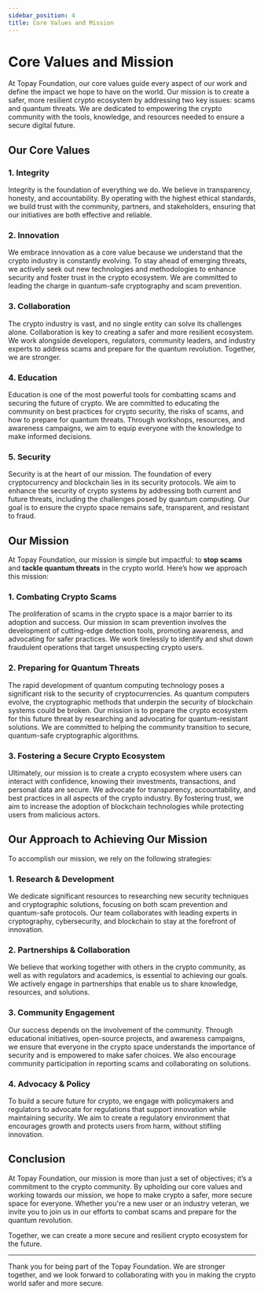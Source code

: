 ```yaml
---
sidebar_position: 4
title: Core Values and Mission
---
```


# Core Values and Mission

At Topay Foundation, our core values guide every aspect of our work and define the impact we hope to have on the world. Our mission is to create a safer, more resilient crypto ecosystem by addressing two key issues: scams and quantum threats. We are dedicated to empowering the crypto community with the tools, knowledge, and resources needed to ensure a secure digital future.

## Our Core Values

### 1. **Integrity**
Integrity is the foundation of everything we do. We believe in transparency, honesty, and accountability. By operating with the highest ethical standards, we build trust with the community, partners, and stakeholders, ensuring that our initiatives are both effective and reliable.

### 2. **Innovation**
We embrace innovation as a core value because we understand that the crypto industry is constantly evolving. To stay ahead of emerging threats, we actively seek out new technologies and methodologies to enhance security and foster trust in the crypto ecosystem. We are committed to leading the charge in quantum-safe cryptography and scam prevention.

### 3. **Collaboration**
The crypto industry is vast, and no single entity can solve its challenges alone. Collaboration is key to creating a safer and more resilient ecosystem. We work alongside developers, regulators, community leaders, and industry experts to address scams and prepare for the quantum revolution. Together, we are stronger.

### 4. **Education**
Education is one of the most powerful tools for combatting scams and securing the future of crypto. We are committed to educating the community on best practices for crypto security, the risks of scams, and how to prepare for quantum threats. Through workshops, resources, and awareness campaigns, we aim to equip everyone with the knowledge to make informed decisions.

### 5. **Security**
Security is at the heart of our mission. The foundation of every cryptocurrency and blockchain lies in its security protocols. We aim to enhance the security of crypto systems by addressing both current and future threats, including the challenges posed by quantum computing. Our goal is to ensure the crypto space remains safe, transparent, and resistant to fraud.

## Our Mission

At Topay Foundation, our mission is simple but impactful: to **stop scams** and **tackle quantum threats** in the crypto world. Here’s how we approach this mission:

### 1. **Combating Crypto Scams**
The proliferation of scams in the crypto space is a major barrier to its adoption and success. Our mission in scam prevention involves the development of cutting-edge detection tools, promoting awareness, and advocating for safer practices. We work tirelessly to identify and shut down fraudulent operations that target unsuspecting crypto users.

### 2. **Preparing for Quantum Threats**
The rapid development of quantum computing technology poses a significant risk to the security of cryptocurrencies. As quantum computers evolve, the cryptographic methods that underpin the security of blockchain systems could be broken. Our mission is to prepare the crypto ecosystem for this future threat by researching and advocating for quantum-resistant solutions. We are committed to helping the community transition to secure, quantum-safe cryptographic algorithms.

### 3. **Fostering a Secure Crypto Ecosystem**
Ultimately, our mission is to create a crypto ecosystem where users can interact with confidence, knowing their investments, transactions, and personal data are secure. We advocate for transparency, accountability, and best practices in all aspects of the crypto industry. By fostering trust, we aim to increase the adoption of blockchain technologies while protecting users from malicious actors.

## Our Approach to Achieving Our Mission

To accomplish our mission, we rely on the following strategies:

### 1. **Research & Development**
We dedicate significant resources to researching new security techniques and cryptographic solutions, focusing on both scam prevention and quantum-safe protocols. Our team collaborates with leading experts in cryptography, cybersecurity, and blockchain to stay at the forefront of innovation.

### 2. **Partnerships & Collaboration**
We believe that working together with others in the crypto community, as well as with regulators and academics, is essential to achieving our goals. We actively engage in partnerships that enable us to share knowledge, resources, and solutions.

### 3. **Community Engagement**
Our success depends on the involvement of the community. Through educational initiatives, open-source projects, and awareness campaigns, we ensure that everyone in the crypto space understands the importance of security and is empowered to make safer choices. We also encourage community participation in reporting scams and collaborating on solutions.

### 4. **Advocacy & Policy**
To build a secure future for crypto, we engage with policymakers and regulators to advocate for regulations that support innovation while maintaining security. We aim to create a regulatory environment that encourages growth and protects users from harm, without stifling innovation.

## Conclusion

At Topay Foundation, our mission is more than just a set of objectives; it’s a commitment to the crypto community. By upholding our core values and working towards our mission, we hope to make crypto a safer, more secure space for everyone. Whether you're a new user or an industry veteran, we invite you to join us in our efforts to combat scams and prepare for the quantum revolution.

Together, we can create a more secure and resilient crypto ecosystem for the future.

---

Thank you for being part of the Topay Foundation. We are stronger together, and we look forward to collaborating with you in making the crypto world safer and more secure.
